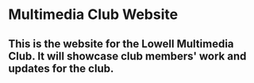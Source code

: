 # Multimedia Club Website

## This is the website for the Lowell Multimedia Club. It will showcase club members' work and updates for the club.
